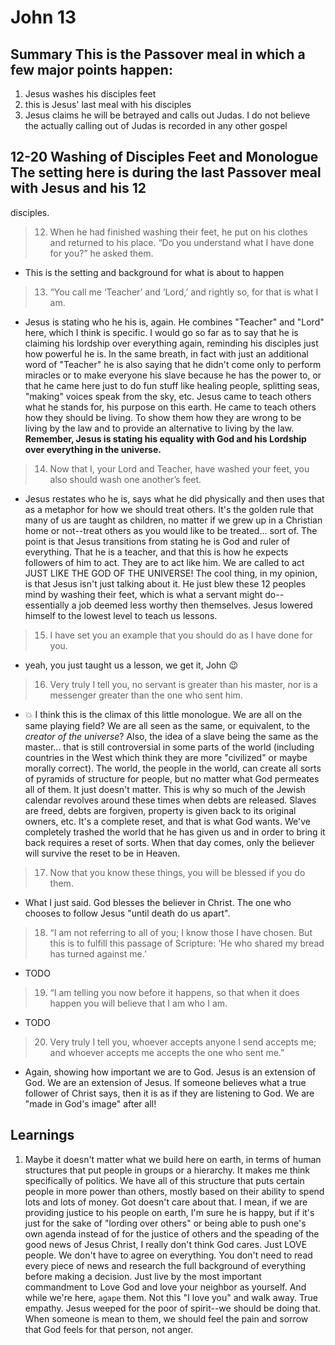 # John 13

## Summary This is the Passover meal in which a few major points happen:
1. Jesus washes his disciples feet
2. this is Jesus' last meal with his disciples
3. Jesus claims he will be betrayed and calls out Judas. I do not believe the actually calling out of Judas is recorded
   in any other gospel

## 12-20 Washing of Disciples Feet and Monologue The setting here is during the last Passover meal with Jesus and his 12
disciples.

> 12. When he had finished washing their feet, he put on his clothes and returned to his place. “Do you understand what
>     I have done for you?” he asked them.
* This is the setting and background for what is about to happen

> 13. “You call me ‘Teacher’ and ‘Lord,’ and rightly so, for that is what I am.
* Jesus is stating who he his is, again. He combines "Teacher" and "Lord" here, which I think is specific. I would go so
  far as to say that he is claiming his lordship over everything again, reminding his disciples just how powerful he is.
  In the same breath, in fact with just an additional word of "Teacher" he is also saying that he didn't come only to
  perform miracles or to make everyone his slave because he has the power to, or that he came here just to do fun stuff
  like healing people, splitting seas, "making" voices speak from the sky, etc. Jesus came to teach others what he stands
  for, his purpose on this earth. He came to teach others how they should be living. To show them how they are wrong to
  be living by the law and to provide an alternative to living by the law. **Remember, Jesus is stating his equality with
  God and his Lordship over everything in the universe.**

> 14. Now that I, your Lord and Teacher, have washed your feet, you also should wash one another’s feet.
* Jesus restates who he is, says what he did physically and then uses that as a metaphor for how we should treat others.
  It's the golden rule that many of us are taught as children, no matter if we grew up in a Christian home or not--treat
  others as you would like to be treated... sort of. The point is that Jesus transitions from stating he is God and
  ruler of everything. That he is a teacher, and that this is how he expects followers of him to act. They are to act
  like him. We are called to act JUST LIKE THE GOD OF THE UNIVERSE! The cool thing, in my opinion, is that Jesus isn't
  just talking about it. He just blew these 12 peoples mind by washing their feet, which is what a servant might
  do--essentially a job deemed less worthy then themselves. Jesus lowered himself to the lowest level to teach us
  lessons.

> 15. I have set you an example that you should do as I have done for you.
* yeah, you just taught us a lesson, we get it, John :wink:

> 16. Very truly I tell you, no servant is greater than his master, nor is a messenger greater than the one who sent
>     him.
* :boom: I think this is the climax of this little monologue. We are all on the same playing field? We are all seen as
  the same, or equivalent, to the _creator of the universe_? Also, the idea of a slave being the same as the master...
  that is still controversial in some parts of the world (including countries in the West which think they are more
  "civilized" or maybe morally correct). The world, the people in the world, can create all sorts of pyramids of
  structure for people, but no matter what God permeates all of them. It just doesn't matter. This is why so much of the
  Jewish calendar revolves around these times when debts are released. Slaves are freed, debts are forgiven, property is
  given back to its original owners, etc. It's a complete reset, and that is what God wants. We've completely trashed
  the world that he has given us and in order to bring it back requires a reset of sorts. When that day comes, only the
  believer will survive the reset to be in Heaven.

> 17. Now that you know these things, you will be blessed if you do them.
* What I just said. God blesses the believer in Christ. The one who chooses to follow Jesus "until death do us apart".

> 18. “I am not referring to all of you; I know those I have chosen. But this is to fulfill this passage of Scripture:
>     ‘He who shared my bread has turned against me.’
* TODO

> 19. “I am telling you now before it happens, so that when it does happen you will believe that I am who I am.
* TODO

> 20. Very truly I tell you, whoever accepts anyone I send accepts me; and whoever accepts me accepts the one who sent
> me.”
* Again, showing how important we are to God. Jesus is an extension of God. We are an extension of Jesus. If someone
    believes what a true follower of Christ says, then it is as if they are listening to God. We are "made in God's
    image" after all!

## Learnings
1. Maybe it doesn't matter what we build here on earth, in terms of human structures that put people in groups or a
   hierarchy. It makes me think specifically of politics. We have all of this structure that puts certain people in more
   power than others, mostly based on their ability to spend lots and lots of money. Got doesn't care about that. I
   mean, if we are providing justice to his people on earth, I'm sure he is happy, but if it's just for the sake of
   "lording over others" or being able to push one's own agenda instead of for the justice of others and the speading of
   the good news of Jesus Christ, I really don't think God cares. Just LOVE people. We don't have to agree on
   everything. You don't need to read every piece of news and research the full background of everything before making a
   decision. Just live by the most important commandment to Love God and love your neighbor as yourself. And while we're
   here, `agape` them. Not this "I love you" and walk away. True empathy. Jesus weeped for the poor of spirit--we should
   be doing that. When someone is mean to them, we should feel the pain and sorrow that God feels for that person, not
   anger. 
